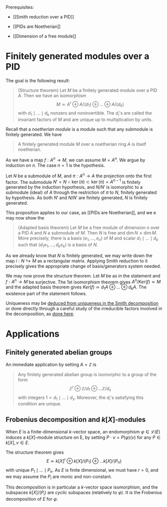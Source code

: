 Prerequisites:

- [[Smith reduction over a PID]]

- [[PIDs are Noetherian]]

- [[Dimension of a free module]]


# Finitely generated modules over a PID

The goal is the following result:

> (Structure theorem) Let $M$ be a finitely generated module over a PID $A$. Then we have an isomorphism $$M \simeq A^r \oplus A/(d_1) \oplus \ldots \oplus A/(d_k)$$with $d_1 \mid \ldots \mid d_k$ nonzero and noninvertible. 
> The $d_i$'s are called the invariant factors of $M$ and are unique up to multiplication by units.

Recall that a *noetherian module* is a module such that any submodule is finitely generated. We have

> A finitely generated module $M$ over a noetherian ring $A$ is itself noetherian.

As we have a map $f: A^n \to M$, we can assume $M = A^n$. We argue by induction on $n$. The case $n = 1$ is the hypothesis.

Let $N$ be a submodule of $M$, and $\pi: A^n \to A$ the projection onto the first factor. The submodule $N' = N \cap \ker(\pi) \subset \ker(\pi) = A^{n-1}$  is finitely generated by the induction hypothesis, and $N/N'$ is isomorphic to a submodule (ideal) of $A$ through the restriction of $\pi$ to $N$, finitely generated by hypothesis. As both $N'$ and $N/N'$ are finitely generated, $N$ is finitely generated.

This proposition applies to our case, as [[PIDs are Noetherian]], and we e may now show the

> (Adapted basis theorem) Let $M$ be a free module of dimension $n$ over a PID $A$ and $N$ a submodule of $M$. Then $N$ is free and $\dim N \leq \dim M$.  
> More precisely, there is a basis $(e_1, \ldots, e_n)$ of $M$ and scalar $d_1 \mid \ldots \mid d_k$ such that $(d_1e_1, \ldots, d_ke_k)$ is a basis of $N$.

As we already know that $N$ is finitely generated, we may write down the map $i: N \hookrightarrow M$ as a rectangular matrix. Applying Smith reduction to it precisely gives the appropriate change of basis/generators system needed.

We may now prove the structure theorem. Let $M$ be as in the statement and $f: A^n \to M$ be surjective. The 1st isomorphism theorem gives $A^n/Ker(f) \simeq M$ and the adapted basis theorem gives $Ker(f) \simeq d_1A \oplus \ldots \oplus d_kA$. The existence part of the statement follows.

Uniqueness may be [deduced from uniqueness in the Smith decomposition](https://mattbaker.blog/2022/11/21/fitting-ideals-of-modules/) or done directly through a careful study of the irreducible factors involved in the decomposition, as [done here](https://www.math.ens.psl.eu/shared-files/9312/?Algebre2%20NOV%202012.pdf).


# Applications

## Finitely generated abelian groups

An immediate application by setting $A = \mathbb{Z}$ is
> Any finitely generated abelian group is isomorphic to a group of the form $$\mathbb{Z}^r \oplus \mathbb{Z}/d_1 \oplus \ldots \mathbb{Z}/d_s$$
  with integers $1 < d_1 \mid \ldots \mid d_s$. Moreover, the $d_i$'s satisfying this condition are unique.

## Frobenius decomposition and $k[X]$-modules

When $E$ is a finite-dimensional $k$-vector space, an endomorphism $\varphi \in \mathcal{L}(E)$ induces a $k[X]$-module structure on E, by setting $P \cdot v = P(\varphi)(v)$ for any $P \in k[X], v \in E$.

The structure theorem gives $$E \simeq k[X]^r \oplus k[X]/(P_1) \oplus \ldots k[X]/(P_n)$$with unique $P_1 \mid \ldots \mid P_n$. As $E$ is finite dimensional, we must have $r = 0$, and we may assume the $P_i$ are monic and non-constant. 

This decomposition is in particular a $k$-vector space isomorphism, and the subspaces $k[X]/(P_i)$ are *cyclic* subspaces (relatively to $\varphi$). It is the Frobenius decomposition of $E$ for $\varphi$.